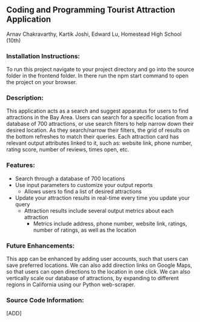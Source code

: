 ## Coding and Programming Tourist Attraction Application ##

Arnav Chakravarthy, Kartik Joshi, Edward Lu, Homestead High School (10th)


### Installation Instructions: ###

To run this project navigate to your project directory and go into the source folder in the frontend folder. In there run the npm start command to open the project on your browser. 

### Description: ###

This application acts as a search and suggest apparatus for users to find attractions in the Bay Area. Users can search for a specific location from a database of 700 attractions, or use search filters to help narrow down their desired location. As they search/narrow their filters, the grid of results on the bottom refreshes to match their queries. Each attraction card has relevant output attributes linked to it, such as: website link, phone number, rating score, number of reviews, times open, etc.

### Features: ###
- Search through a database of 700 locations
- Use input parameters to customize your output reports
  - Allows users to find a list of desired attractions
- Update your attraction results in real-time every time you update your query
  - Attraction results include several output metrics about each attraction
    - Metrics include address, phone number, website link, ratings, number of ratings, as well as the location

### Future Enhancements: ###

This app can be enhanced by adding user accounts, such that users can save preferred locations. We can also add direction links on Google Maps, so that users can open directions to the location in one click. We can also vertically scale our database of attractions, by expanding to different regions in California using our Python web-scraper.

### Source Code Information: ###

[ADD]
